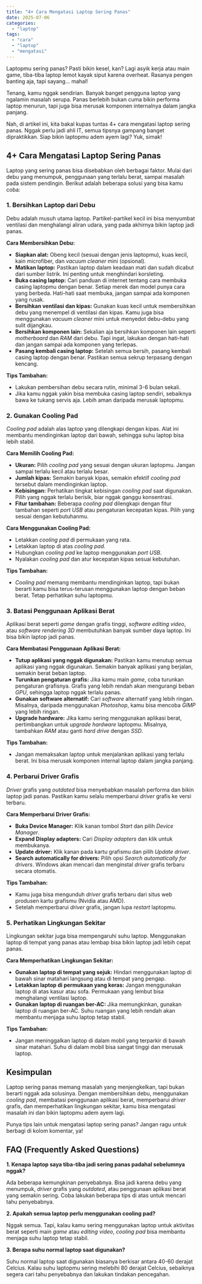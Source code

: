 ```yaml
---
title: "4+ Cara Mengatasi Laptop Sering Panas"
date: 2025-07-06
categories: 
  - "laptop"
tags: 
  - "cara"
  - "laptop"
  - "mengatasi"
---
```


Laptopmu sering panas? Pasti bikin kesel, kan? Lagi asyik kerja atau main game, tiba-tiba laptop lemot kayak siput karena overheat. Rasanya pengen banting aja, tapi sayang... mahal!

Tenang, kamu nggak sendirian. Banyak banget pengguna laptop yang ngalamin masalah serupa. Panas berlebih bukan cuma bikin performa laptop menurun, tapi juga bisa merusak komponen internalnya dalam jangka panjang.

Nah, di artikel ini, kita bakal kupas tuntas 4+ cara mengatasi laptop sering panas. Nggak perlu jadi ahli IT, semua tipsnya gampang banget dipraktikkan. Siap bikin laptopmu adem ayem lagi? Yuk, simak!

## 4+ Cara Mengatasi Laptop Sering Panas

Laptop yang sering panas bisa disebabkan oleh berbagai faktor. Mulai dari debu yang menumpuk, penggunaan yang terlalu berat, sampai masalah pada sistem pendingin. Berikut adalah beberapa solusi yang bisa kamu coba:

### 1\. Bersihkan Laptop dari Debu

Debu adalah musuh utama laptop. Partikel-partikel kecil ini bisa menyumbat ventilasi dan menghalangi aliran udara, yang pada akhirnya bikin laptop jadi panas.

**Cara Membersihkan Debu:**

- **Siapkan alat:** Obeng kecil (sesuai dengan jenis laptopmu), kuas kecil, kain microfiber, dan _vacuum cleaner_ mini (opsional).
- **Matikan laptop:** Pastikan laptop dalam keadaan mati dan sudah dicabut dari sumber listrik. Ini penting untuk menghindari korsleting.
- **Buka casing laptop:** Cari panduan di internet tentang cara membuka casing laptopmu dengan benar. Setiap merek dan model punya cara yang berbeda. Hati-hati saat membuka, jangan sampai ada komponen yang rusak.
- **Bersihkan ventilasi dan kipas:** Gunakan kuas kecil untuk membersihkan debu yang menempel di ventilasi dan kipas. Kamu juga bisa menggunakan _vacuum cleaner_ mini untuk menyedot debu-debu yang sulit dijangkau.
- **Bersihkan komponen lain:** Sekalian aja bersihkan komponen lain seperti _motherboard_ dan _RAM_ dari debu. Tapi ingat, lakukan dengan hati-hati dan jangan sampai ada komponen yang terlepas.
- **Pasang kembali casing laptop:** Setelah semua bersih, pasang kembali casing laptop dengan benar. Pastikan semua sekrup terpasang dengan kencang.

**Tips Tambahan:**

- Lakukan pembersihan debu secara rutin, minimal 3-6 bulan sekali.
- Jika kamu nggak yakin bisa membuka casing laptop sendiri, sebaiknya bawa ke tukang servis aja. Lebih aman daripada merusak laptopmu.

### 2\. Gunakan Cooling Pad

_Cooling pad_ adalah alas laptop yang dilengkapi dengan kipas. Alat ini membantu mendinginkan laptop dari bawah, sehingga suhu laptop bisa lebih stabil.

**Cara Memilih Cooling Pad:**

- **Ukuran:** Pilih _cooling pad_ yang sesuai dengan ukuran laptopmu. Jangan sampai terlalu kecil atau terlalu besar.
- **Jumlah kipas:** Semakin banyak kipas, semakin efektif _cooling pad_ tersebut dalam mendinginkan laptop.
- **Kebisingan:** Perhatikan tingkat kebisingan _cooling pad_ saat digunakan. Pilih yang nggak terlalu berisik, biar nggak ganggu konsentrasi.
- **Fitur tambahan:** Beberapa _cooling pad_ dilengkapi dengan fitur tambahan seperti _port USB_ atau pengaturan kecepatan kipas. Pilih yang sesuai dengan kebutuhanmu.

**Cara Menggunakan Cooling Pad:**

- Letakkan _cooling pad_ di permukaan yang rata.
- Letakkan laptop di atas _cooling pad_.
- Hubungkan _cooling pad_ ke laptop menggunakan _port USB_.
- Nyalakan _cooling pad_ dan atur kecepatan kipas sesuai kebutuhan.

**Tips Tambahan:**

- _Cooling pad_ memang membantu mendinginkan laptop, tapi bukan berarti kamu bisa terus-terusan menggunakan laptop dengan beban berat. Tetap perhatikan suhu laptopmu.

### 3\. Batasi Penggunaan Aplikasi Berat

Aplikasi berat seperti _game_ dengan grafis tinggi, _software editing video_, atau _software rendering 3D_ membutuhkan banyak sumber daya laptop. Ini bisa bikin laptop jadi panas.

**Cara Membatasi Penggunaan Aplikasi Berat:**

- **Tutup aplikasi yang nggak digunakan:** Pastikan kamu menutup semua aplikasi yang nggak digunakan. Semakin banyak aplikasi yang berjalan, semakin berat beban laptop.
- **Turunkan pengaturan grafis:** Jika kamu main _game_, coba turunkan pengaturan grafisnya. Grafis yang lebih rendah akan mengurangi beban _GPU_, sehingga laptop nggak terlalu panas.
- **Gunakan software alternatif:** Cari _software_ alternatif yang lebih ringan. Misalnya, daripada menggunakan _Photoshop_, kamu bisa mencoba _GIMP_ yang lebih ringan.
- **Upgrade hardware:** Jika kamu sering menggunakan aplikasi berat, pertimbangkan untuk _upgrade hardware_ laptopmu. Misalnya, tambahkan _RAM_ atau ganti _hard drive_ dengan _SSD_.

**Tips Tambahan:**

- Jangan memaksakan laptop untuk menjalankan aplikasi yang terlalu berat. Ini bisa merusak komponen internal laptop dalam jangka panjang.

### 4\. Perbarui Driver Grafis

_Driver_ grafis yang _outdated_ bisa menyebabkan masalah performa dan bikin laptop jadi panas. Pastikan kamu selalu memperbarui _driver_ grafis ke versi terbaru.

**Cara Memperbarui Driver Grafis:**

- **Buka Device Manager:** Klik kanan tombol _Start_ dan pilih _Device Manager_.
- **Expand Display adapters:** Cari _Display adapters_ dan klik untuk membukanya.
- **Update driver:** Klik kanan pada kartu grafismu dan pilih _Update driver_.
- **Search automatically for drivers:** Pilih opsi _Search automatically for drivers_. Windows akan mencari dan menginstal _driver_ grafis terbaru secara otomatis.

**Tips Tambahan:**

- Kamu juga bisa mengunduh _driver_ grafis terbaru dari situs web produsen kartu grafismu (Nvidia atau AMD).
- Setelah memperbarui _driver_ grafis, jangan lupa _restart_ laptopmu.

### 5\. Perhatikan Lingkungan Sekitar

Lingkungan sekitar juga bisa mempengaruhi suhu laptop. Menggunakan laptop di tempat yang panas atau lembap bisa bikin laptop jadi lebih cepat panas.

**Cara Memperhatikan Lingkungan Sekitar:**

- **Gunakan laptop di tempat yang sejuk:** Hindari menggunakan laptop di bawah sinar matahari langsung atau di tempat yang pengap.
- **Letakkan laptop di permukaan yang keras:** Jangan menggunakan laptop di atas kasur atau sofa. Permukaan yang lembut bisa menghalangi ventilasi laptop.
- **Gunakan laptop di ruangan ber-AC:** Jika memungkinkan, gunakan laptop di ruangan ber-AC. Suhu ruangan yang lebih rendah akan membantu menjaga suhu laptop tetap stabil.

**Tips Tambahan:**

- Jangan meninggalkan laptop di dalam mobil yang terparkir di bawah sinar matahari. Suhu di dalam mobil bisa sangat tinggi dan merusak laptop.

## Kesimpulan

Laptop sering panas memang masalah yang menjengkelkan, tapi bukan berarti nggak ada solusinya. Dengan membersihkan debu, menggunakan _cooling pad_, membatasi penggunaan aplikasi berat, memperbarui _driver_ grafis, dan memperhatikan lingkungan sekitar, kamu bisa mengatasi masalah ini dan bikin laptopmu adem ayem lagi.

Punya tips lain untuk mengatasi laptop sering panas? Jangan ragu untuk berbagi di kolom komentar, ya!

## FAQ (Frequently Asked Questions)

**1\. Kenapa laptop saya tiba-tiba jadi sering panas padahal sebelumnya nggak?**

Ada beberapa kemungkinan penyebabnya. Bisa jadi karena debu yang menumpuk, _driver_ grafis yang _outdated_, atau penggunaan aplikasi berat yang semakin sering. Coba lakukan beberapa tips di atas untuk mencari tahu penyebabnya.

**2\. Apakah semua laptop perlu menggunakan cooling pad?**

Nggak semua. Tapi, kalau kamu sering menggunakan laptop untuk aktivitas berat seperti main _game_ atau _editing video_, _cooling pad_ bisa membantu menjaga suhu laptop tetap stabil.

**3\. Berapa suhu normal laptop saat digunakan?**

Suhu normal laptop saat digunakan biasanya berkisar antara 40-60 derajat Celcius. Kalau suhu laptopmu sering melebihi 80 derajat Celcius, sebaiknya segera cari tahu penyebabnya dan lakukan tindakan pencegahan.
